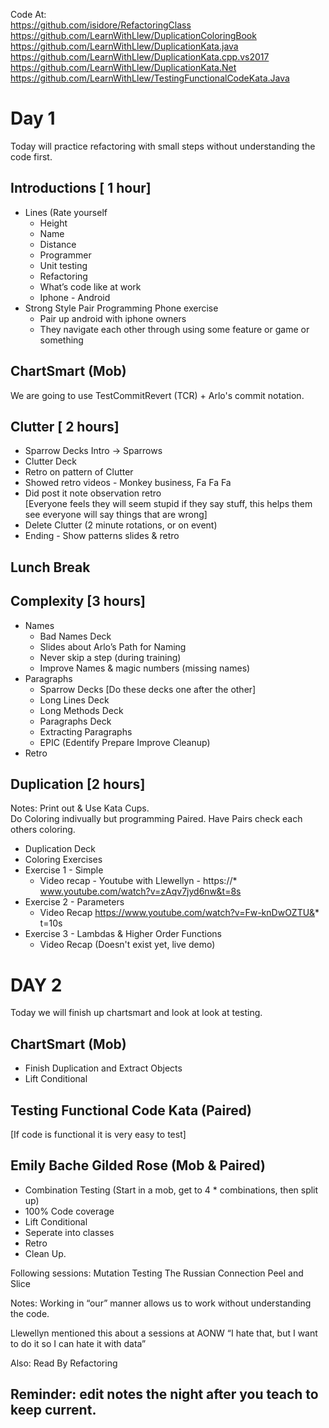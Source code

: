 Code At:  
https://github.com/isidore/RefactoringClass
https://github.com/LearnWithLlew/DuplicationColoringBook
https://github.com/LearnWithLlew/DuplicationKata.java
https://github.com/LearnWithLlew/DuplicationKata.cpp.vs2017
https://github.com/LearnWithLlew/DuplicationKata.Net
https://github.com/LearnWithLlew/TestingFunctionalCodeKata.Java


#  Day 1 

Today will practice refactoring with small steps without understanding the code first.

## Introductions [ 1 hour]
* Lines (Rate yourself
  * Height
  * Name
  * Distance
  * Programmer
  * Unit testing 
  * Refactoring
  * What’s code like at work
  * Iphone - Android
* Strong Style Pair Programming Phone exercise
  * Pair up android with iphone owners
  * They navigate each other through using some feature or game or something

## ChartSmart (Mob)

We are going to use TestCommitRevert (TCR) + Arlo's commit notation. 

## Clutter [ 2 hours]
  * Sparrow Decks Intro -> Sparrows
  * Clutter Deck
  * Retro on pattern of Clutter
  * Showed retro videos - Monkey business, Fa Fa Fa
  * Did post it note observation retro  
  [Everyone feels they will seem stupid if they say      stuff, this helps them see everyone will say things that are wrong]
  * Delete Clutter (2 minute rotations, or on event)
* Ending - Show patterns slides & retro

## Lunch Break

## Complexity [3 hours]
* Names
  * Bad Names Deck
  * Slides about Arlo’s Path for Naming
  * Never skip a step (during training)
  * Improve Names & magic numbers (missing names)
* Paragraphs  
  * Sparrow Decks [Do these decks one after the other]
  * Long Lines Deck
  * Long Methods Deck
  * Paragraphs Deck
  * Extracting Paragraphs
  * EPIC (Edentify Prepare Improve Cleanup)
* Retro

## Duplication  [2 hours]

Notes: 
  Print out & Use Kata Cups.   
  Do Coloring indivually but programming Paired. 
  Have Pairs check each others coloring.
* Duplication Deck
* Coloring Exercises
* Exercise 1 - Simple
  * Video recap - Youtube with Llewellyn - https://* www.youtube.com/watch?v=zAqv7jyd6nw&t=8s
* Exercise 2 - Parameters
  * Video Recap https://www.youtube.com/watch?v=Fw-knDwOZTU&* t=10s
* Exercise 3 - Lambdas & Higher Order Functions
  * Video Recap (Doesn't exist yet, live demo)



# DAY 2

Today we will finish up chartsmart and look at 
look at testing.

## ChartSmart (Mob)

* Finish Duplication and Extract Objects
* Lift Conditional 

## Testing Functional Code Kata  (Paired)
   [If code is functional it is very easy to test]
 
## Emily Bache Gilded Rose (Mob & Paired)
* Combination Testing (Start in a mob, get to 4 * combinations, then split up)
* 100% Code coverage
* Lift Conditional
* Seperate into classes
* Retro
* Clean Up.



Following sessions:
Mutation Testing
The Russian Connection
Peel and Slice




Notes: 
Working in “our” manner allows us to work without understanding the code.

Llewellyn mentioned this about a sessions at AONW
“I hate that, but I want to do it so I can hate it with data”

Also:
Read By Refactoring

## Reminder: edit notes the night after you teach to keep current.
